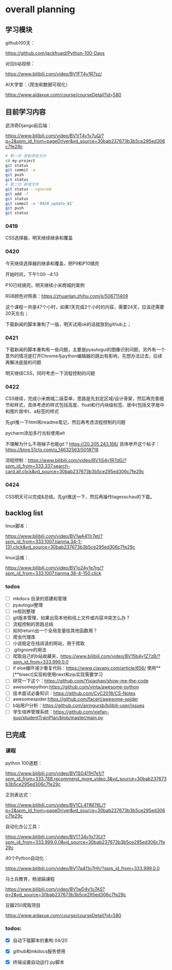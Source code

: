 # overall planning

## 学习模块

github100天：

https://github.com/jackfrued/Python-100-Days

对应b站视频：

https://www.bilibili.com/video/BV1FT4y1R7sz/

AI大学堂：（爬虫和数据可视化）

https://www.aidaxue.com/course/courseDetail?id=580

## 目前学习内容

武沛奇Django前后端：

https://www.bilibili.com/video/BV1rT4y1v7uQ/?p=2&spm_id_from=pageDriver&vd_source=30bab237673b3b5ce295ed306c7fe29c 

```bash
# 第一步 更新原有文件
cd my-project
git status
git commit -a
git push
git status
# 第二步 新增文件
git status --ignored
git add -f 
git status
git commit -m '0420_update_02'
git push
git status
```



### 0419

CSS选择器，明天继续继承和覆盖

### 0420

今天继续选择器的继承和覆盖，把P9和P10搞完

开始时间，下午1:00--4:13

P10已经搞完，明天继续小米商城的案例

RGB颜色对照表：https://zhuanlan.zhihu.com/p/506711409

这个课程一共是47个小时，如果1天完成2个小时的内容，需要24天，应该还需要20天左右；

下载新闻的脚本重构了一版，明天试用ok的话就放到github上；

### 0421

下载新闻的脚本重构有一些问题，主要是pyautogui的图像识别问题，另外有一个意外的情况是打开Chrome与python编辑器的跳出有影响，先想办法过去，后续再解决底层的问题

明天继续CSS，同时考虑一下流程控制的问题

### 0422

CSS继续，完成小米商城二级菜单，思路是先划定区域/设计骨架，然后再完善细节和样式，具体考虑的样式包括高度、float和行内块级标签、居中(包括文字居中和图片居中)、a标签的样式

先git推一下html和readme笔记，然后再考虑流程控制的问题

pycharm添加多行光标使用alt

不理解为什么不用梯子也能git？https://20.205.243.166/ 具体参开这个帖子：https://blog.51cto.com/u_14632563/5018719

流程控制：https://www.bilibili.com/video/BV1iS4y1R7dG/?spm_id_from=333.337.search-card.all.click&vd_source=30bab237673b3b5ce295ed306c7fe29c

### 0424

CSS明天可以完成&总结。先git推送一下，然后再操作tagesschau的下载。





## backlog list

linux脚本：

https://www.bilibili.com/video/BV1wA411r7et/?spm_id_from=333.1007.tianma.34-1-131.click&vd_source=30bab237673b3b5ce295ed306c7fe29c

linux运维：

https://www.bilibili.com/video/BV1o24y1e7rg/?spm_id_from=333.1007.tianma.38-4-150.click

### todos

- [ ] mkdocs 目录的搭建和管理
- [ ] pyautogui整理
- [ ] re规则整理
- [ ] git版本管理，如果出现本地和线上文件或内容冲突怎么办？
- [ ] 流程控制的思路总结
- [ ] 如何return出一个全局变量给其他函数用？
- [ ] 爬虫代理库
- [ ] 小说稳定在线阅读的网站，用于爬取
- [ ] .gitignore的用法
- [ ] 爬取自己的b站收藏夹，https://www.bilibili.com/video/BV15b4y1Z7zB/?spm_id_from=333.999.0.0
- [ ] if else循环减少重复代码：https://www.cjavapy.com/article/656/ 使用**[**bisect]实现和使用next和zip实现需要学习
- [ ] 研究一下这个：https://github.com/Yixiaohan/show-me-the-code
- [ ] awesomepython:https://github.com/vinta/awesome-python
- [ ] 技术面试必备知识：https://github.com/CyC2018/CS-Notes
- [ ] awesomespider:https://github.com/facert/awesome-spider
- [ ] b站用户分析：https://github.com/airingursb/bilibili-user/issues
- [ ] 学生培养管理系统：https://github.com/xiefan-guo/studentTrainPlan/blob/master/main.py

## 已完成

### 课程

python 100道题：

https://www.bilibili.com/video/BV1SG411H7e1/?spm_id_from=333.788.recommend_more_video.3&vd_source=30bab237673b3b5ce295ed306c7fe29c

正则表达式：

https://www.bilibili.com/video/BV1CL411M76L/?p=2&spm_id_from=pageDriver&vd_source=30bab237673b3b5ce295ed306c7fe29c

自动化办公工具：

https://www.bilibili.com/video/BV1T34y1o73U/?spm_id_from=333.999.0.0&vd_source=30bab237673b3b5ce295ed306c7fe29c

40个Python自动化：

https://www.bilibili.com/video/BV17a411o7Hh/?spm_id_from=333.999.0.0

马士兵教育，杨淑娟课程

https://www.bilibili.com/video/BV1wD4y1o7AS?p=2&vd_source=30bab237673b3b5ce295ed306c7fe29c

豆瓣250爬取项目

https://www.aidaxue.com/course/courseDetail?id=580

### todos:

- [x] 自动下载脚本的重构 04/20
- [x] github和mkdocs服务使用
- [x] 终端设置自动运行.py脚本

